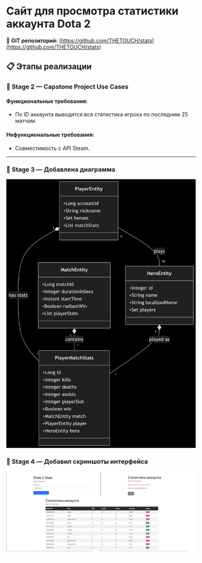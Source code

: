 # Сайт для просмотра статистики аккаунта Dota 2

📌 **GIT репозиторий:** [https://github.com/THETOUCH/stats](https://github.com/THETOUCH/stats)

## 📋 Этапы реализации

### 🔹 Stage 2 — Capstone Project Use Cases

#### Функциональные требования:
- По ID аккаунта выводится вся статистика игрока по последним 25 матчам.

#### Нефункциональные требования:
- Совместимость с API Steam.

---

### 🔹 Stage 3 — Добавлена диаграмма
![Диаграмма](images/diagram.png)


### 🔹 Stage 4 — Добавил скриншоты интерфейса
![Скриншот интерфейсов](images/screenshot.png)
